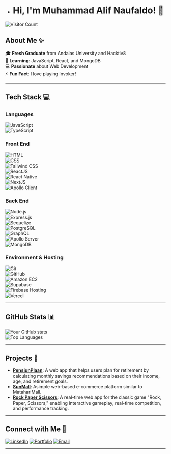 
- # Hi, I'm Muhammad Alif Naufaldo! 👋

![Visitor Count](https://komarev.com/ghpvc/?username=AlifNaufaldo&label=Profile%20Views&color=0e75b6&style=flat)

## About Me ✨
🎓 **Fresh Graduate** from Andalas University and Hacktiv8  
🌱 **Learning**: JavaScript, React, and MongoDB  
💻 **Passionate** about Web Development  
⚡ **Fun Fact**: I love playing Invoker!  

---

## Tech Stack 💻

### **Languages**  
![JavaScript](https://img.shields.io/badge/-JavaScript-F7DF1E?logo=javascript&logoColor=black&style=flat-square)  
![TypeScript](https://img.shields.io/badge/-TypeScript-3178C6?logo=typescript&logoColor=white&style=flat-square)  

### **Front End**  
![HTML](https://img.shields.io/badge/-HTML-E34F26?logo=html5&logoColor=white&style=flat-square)  
![CSS](https://img.shields.io/badge/-CSS-1572B6?logo=css3&logoColor=white&style=flat-square)  
![Tailwind CSS](https://img.shields.io/badge/-Tailwind%20CSS-06B6D4?logo=tailwindcss&logoColor=white&style=flat-square)  
![ReactJS](https://img.shields.io/badge/-ReactJS-61DAFB?logo=react&logoColor=black&style=flat-square)  
![React Native](https://img.shields.io/badge/-React%20Native-61DAFB?logo=react&logoColor=black&style=flat-square)  
![NextJS](https://img.shields.io/badge/-Next.js-000000?logo=next.js&logoColor=white&style=flat-square)  
![Apollo Client](https://img.shields.io/badge/-Apollo%20Client-311C87?logo=apollographql&logoColor=white&style=flat-square)  

### **Back End**  
![Node.js](https://img.shields.io/badge/-Node.js-339933?logo=node.js&logoColor=white&style=flat-square)  
![Express.js](https://img.shields.io/badge/-Express.js-000000?logo=express&logoColor=white&style=flat-square)  
![Sequelize](https://img.shields.io/badge/-Sequelize-52B0E7?logo=sequelize&logoColor=white&style=flat-square)  
![PostgreSQL](https://img.shields.io/badge/-PostgreSQL-4169E1?logo=postgresql&logoColor=white&style=flat-square)  
![GraphQL](https://img.shields.io/badge/-GraphQL-E10098?logo=graphql&logoColor=white&style=flat-square)  
![Apollo Server](https://img.shields.io/badge/-Apollo%20Server-311C87?logo=apollographql&logoColor=white&style=flat-square)  
![MongoDB](https://img.shields.io/badge/-MongoDB-47A248?logo=mongodb&logoColor=white&style=flat-square)  

### **Environment & Hosting**  
![Git](https://img.shields.io/badge/-Git-F05032?logo=git&logoColor=white&style=flat-square)  
![GitHub](https://img.shields.io/badge/-GitHub-181717?logo=github&logoColor=white&style=flat-square)  
![Amazon EC2](https://img.shields.io/badge/-Amazon%20EC2-FF9900?logo=amazon-aws&logoColor=white&style=flat-square)  
![Supabase](https://img.shields.io/badge/-Supabase-3ECF8E?logo=supabase&logoColor=white&style=flat-square)  
![Firebase Hosting](https://img.shields.io/badge/-Firebase%20Hosting-FFCA28?logo=firebase&logoColor=black&style=flat-square)  
![Vercel](https://img.shields.io/badge/-Vercel-000000?logo=vercel&logoColor=white&style=flat-square)  


---

## GitHub Stats 📊
![Your GitHub stats](https://github-readme-stats.vercel.app/api?username=AlifNaufaldo&show_icons=true&theme=radical)  
![Top Languages](https://github-readme-stats.vercel.app/api/top-langs/?username=AlifNaufaldo&layout=compact&theme=radical)

---

## Projects 🚀
- **[PensiunPlaan](#)**: A web app that helps users plan for retirement by calculating monthly savings recommendations
 based on their income, age, and retirement goals.  
- **[SunMall](#)**: Asimple web-based e-commerce platform similar to MatahariMall.
- **[Rock Paper Scissors](#)**: A real-time web app for the classic game "Rock, Paper, Scissors," enabling interactive gameplay,
 real-time competition, and performance tracking.   

---

## Connect with Me 🤝
[![LinkedIn](https://img.shields.io/badge/-LinkedIn-0A66C2?logo=linkedin&logoColor=white&style=flat-square)](https://www.linkedin.com/in/alif-naufaldo/)
[![Portfolio](https://img.shields.io/badge/-Portfolio-000000?logo=vercel&logoColor=white&style=flat-square)](https://portfolio.alifnaufaldo.online/)
[![Email](https://img.shields.io/badge/-Email-D14836?logo=gmail&logoColor=white&style=flat-square)](mailto:muhammadalifnaufaldo@gmail.com)

---


<!---
AlifNaufaldo/AlifNaufaldo is a ✨ special ✨ repository because its `README.md` (this file) appears on your GitHub profile.
You can click the Preview link to take a look at your changes.
--->
